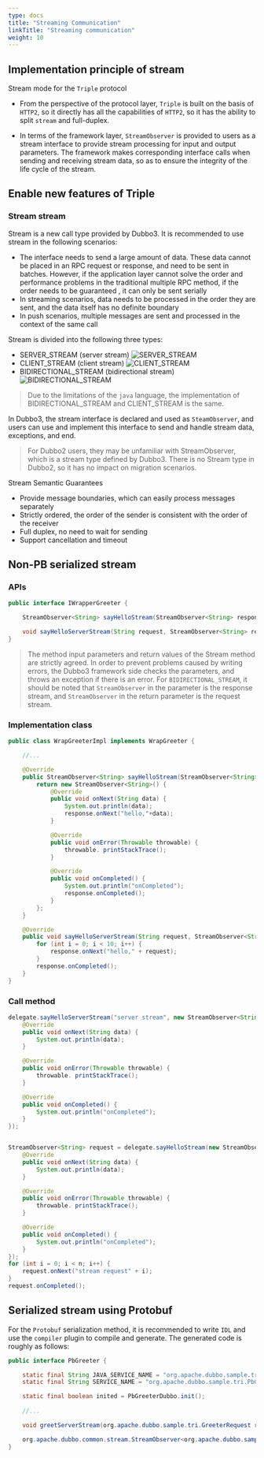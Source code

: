 ```yaml
---
type: docs
title: "Streaming Communication"
linkTitle: "Streaming communication"
weight: 10
---
```

## Implementation principle of stream

Stream mode for the `Triple` protocol

- From the perspective of the protocol layer, `Triple` is built on the basis of `HTTP2`, so it directly has all the capabilities of `HTTP2`, so it has the ability to split `stream` and full-duplex.

- In terms of the framework layer, `StreamObserver` is provided to users as a stream interface to provide stream processing for input and output parameters. The framework makes corresponding interface calls when sending and receiving stream data, so as to ensure the integrity of the life cycle of the stream.

## Enable new features of Triple
### Stream stream
Stream is a new call type provided by Dubbo3. It is recommended to use stream in the following scenarios:

- The interface needs to send a large amount of data. These data cannot be placed in an RPC request or response, and need to be sent in batches. However, if the application layer cannot solve the order and performance problems in the traditional multiple RPC method, if the order needs to be guaranteed , it can only be sent serially
- In streaming scenarios, data needs to be processed in the order they are sent, and the data itself has no definite boundary
- In push scenarios, multiple messages are sent and processed in the context of the same call

Stream is divided into the following three types:
- SERVER_STREAM (server stream)
  ![SERVER_STREAM](/imgs/v3/migration/tri/migrate-server-stream.png)
- CLIENT_STREAM (client stream)
  ![CLIENT_STREAM](/imgs/v3/migration/tri/migrate-client-stream.png)
- BIDIRECTIONAL_STREAM (bidirectional stream)
  ![BIDIRECTIONAL_STREAM](/imgs/v3/migration/tri/migrate-bi-stream.png)

> Due to the limitations of the `java` language, the implementation of BIDIRECTIONAL_STREAM and CLIENT_STREAM is the same.

In Dubbo3, the stream interface is declared and used as `SteamObserver`, and users can use and implement this interface to send and handle stream data, exceptions, and end.

> For Dubbo2 users, they may be unfamiliar with StreamObserver, which is a stream type defined by Dubbo3. There is no Stream type in Dubbo2, so it has no impact on migration scenarios.

Stream Semantic Guarantees
- Provide message boundaries, which can easily process messages separately
- Strictly ordered, the order of the sender is consistent with the order of the receiver
- Full duplex, no need to wait for sending
- Support cancellation and timeout

## Non-PB serialized stream
### APIs
```java
public interface IWrapperGreeter {

    StreamObserver<String> sayHelloStream(StreamObserver<String> response);

    void sayHelloServerStream(String request, StreamObserver<String> response);
}
```

> The method input parameters and return values of the Stream method are strictly agreed. In order to prevent problems caused by writing errors, the Dubbo3 framework side checks the parameters, and throws an exception if there is an error.
> For `BIDIRECTIONAL_STREAM`, it should be noted that `StreamObserver` in the parameter is the response stream, and `StreamObserver` in the return parameter is the request stream.
### Implementation class
```java
public class WrapGreeterImpl implements WrapGreeter {

    //...

    @Override
    public StreamObserver<String> sayHelloStream(StreamObserver<String> response) {
        return new StreamObserver<String>() {
            @Override
            public void onNext(String data) {
                System.out.println(data);
                response.onNext("hello,"+data);
            }

            @Override
            public void onError(Throwable throwable) {
                throwable. printStackTrace();
            }

            @Override
            public void onCompleted() {
                System.out.println("onCompleted");
                response.onCompleted();
            }
        };
    }

    @Override
    public void sayHelloServerStream(String request, StreamObserver<String> response) {
        for (int i = 0; i < 10; i++) {
            response.onNext("hello," + request);
        }
        response.onCompleted();
    }
}
```

### Call method
```java
delegate.sayHelloServerStream("server stream", new StreamObserver<String>() {
    @Override
    public void onNext(String data) {
        System.out.println(data);
    }

    @Override
    public void onError(Throwable throwable) {
        throwable. printStackTrace();
    }

    @Override
    public void onCompleted() {
        System.out.println("onCompleted");
    }
});


StreamObserver<String> request = delegate.sayHelloStream(new StreamObserver<String>() {
    @Override
    public void onNext(String data) {
        System.out.println(data);
    }

    @Override
    public void onError(Throwable throwable) {
        throwable. printStackTrace();
    }

    @Override
    public void onCompleted() {
        System.out.println("onCompleted");
    }
});
for (int i = 0; i < n; i++) {
    request.onNext("stream request" + i);
}
request.onCompleted();
```

## Serialized stream using Protobuf

For the `Protobuf` serialization method, it is recommended to write `IDL` and use the `compiler` plugin to compile and generate. The generated code is roughly as follows:
```java
public interface PbGreeter {

    static final String JAVA_SERVICE_NAME = "org.apache.dubbo.sample.tri.PbGreeter";
    static final String SERVICE_NAME = "org.apache.dubbo.sample.tri.PbGreeter";

    static final boolean inited = PbGreeterDubbo.init();
    
    //...

    void greetServerStream(org.apache.dubbo.sample.tri.GreeterRequest request, org.apache.dubbo.common.stream.StreamObserver<org.apache.dubbo.sample.tri.GreeterReply> responseObserver);

    org.apache.dubbo.common.stream.StreamObserver<org.apache.dubbo.sample.tri.GreeterRequest> greetStream(org.apache.dubbo.common.stream.StreamObserver<org.apache.dubbo.sample.tri.GreeterReply> responseObserver);
}
```